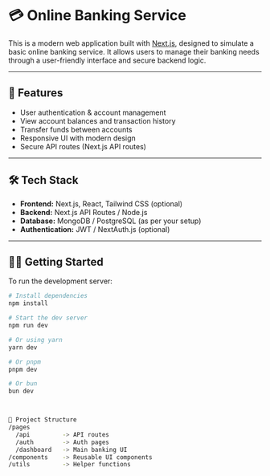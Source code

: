 # 💳 Online Banking Service

This is a modern web application built with [Next.js](https://nextjs.org/), designed to simulate a basic online banking service. It allows users to manage their banking needs through a user-friendly interface and secure backend logic.

---

## 🚀 Features

- User authentication & account management
- View account balances and transaction history
- Transfer funds between accounts
- Responsive UI with modern design
- Secure API routes (Next.js API routes)

---

## 🛠️ Tech Stack

- **Frontend:** Next.js, React, Tailwind CSS (optional)
- **Backend:** Next.js API Routes / Node.js
- **Database:** MongoDB / PostgreSQL (as per your setup)
- **Authentication:** JWT / NextAuth.js (optional)

---

## 🧑‍💻 Getting Started

To run the development server:

```bash
# Install dependencies
npm install

# Start the dev server
npm run dev

# Or using yarn
yarn dev

# Or pnpm
pnpm dev

# Or bun
bun dev



📁 Project Structure
/pages
  /api         -> API routes
  /auth        -> Auth pages
  /dashboard   -> Main banking UI
/components    -> Reusable UI components
/utils         -> Helper functions

